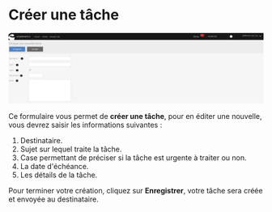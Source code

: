 # Créer une tâche


![newtodo-crerpng](images/newtodo-crerpng.png)

Ce formulaire vous permet de **créer une tâche**, pour en éditer une nouvelle, vous devrez saisir les informations suivantes :

1.  Destinataire.
2.  Sujet sur lequel traite la tâche.
3.  Case permettant de préciser si la tâche est urgente à traiter ou non.
4.  La date d'échéance.
5.  Les détails de la tâche.

Pour terminer votre création, cliquez sur **Enregistrer**, votre tâche sera créée et envoyée au destinataire.